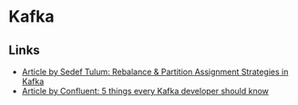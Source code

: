 # Kafka

## Links
* [Article by Sedef Tulum: Rebalance & Partition Assignment Strategies in Kafka](https://medium.com/trendyol-tech/rebalance-and-partition-assignment-strategies-for-kafka-consumers-f50573e49609)
* [Article by Confluent: 5 things every Kafka developer should know](https://www.confluent.io/blog/5-things-every-kafka-developer-should-know/)